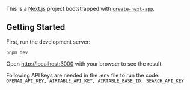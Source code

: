 This is a [Next.js](https://nextjs.org) project bootstrapped with [`create-next-app`](https://nextjs.org/docs/app/api-reference/cli/create-next-app).

## Getting Started

First, run the development server:

```
pnpm dev
```

Open [http://localhost:3000](http://localhost:3000) with your browser to see the result.

Following API keys are needed in the .env file to run the code:
`OPENAI_API_KEY, AIRTABLE_API_KEY, AIRTABLE_BASE_ID, SEARCH_API_KEY`